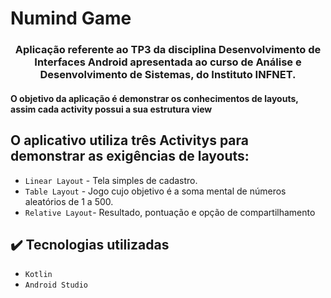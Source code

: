 # Numind Game

<h3 align="center"> 
    Aplicação referente ao TP3 da disciplina Desenvolvimento de Interfaces Android apresentada ao curso de Análise e Desenvolvimento de Sistemas, do Instituto INFNET.
</h3>

<h4> 
    O objetivo da aplicação é demonstrar os conhecimentos de layouts, assim cada activity possui a sua estrutura view 
</h4>


## O aplicativo utiliza três Activitys para demonstrar as exigências de layouts:

- `Linear Layout` - Tela simples de cadastro.
- `Table Layout` - Jogo cujo objetivo é a soma mental de números aleatórios de 1 a 500.
- `Relative Layout`- Resultado, pontuação e opção de compartilhamento


## ✔️ Tecnologias utilizadas

- ``Kotlin``
- ``Android Studio``







